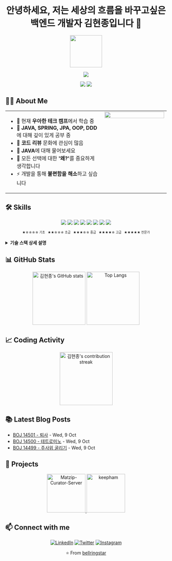 <h1 align="center">안녕하세요, 저는 세상의 흐름을 바꾸고싶은 백엔드 개발자 김현종입니다 👋</h1>

<p align="center">
  <img src="https://media.giphy.com/media/M9gbBd9nbDrOTu1Mqx/giphy.gif" width="100" />
</p>

<p align="center">
  <img src="https://readme-typing-svg.herokuapp.com?lines=백엔드+개발자;새로운+기술에+열정적;불편함을+해소하는+솔루션+개발&center=true&width=380&height=45">
</p>

<p align="center">
  <a href="mailto:starringbell@gmail.com"><img src="https://img.shields.io/badge/Email-starringbell@gmail.com-blue?style=flat-square&logo=gmail"></a>
  <a href="https://github.com/bellringstar"><img src="https://img.shields.io/github/followers/bellringstar?label=follow&style=social"></a>
</p>

## 👨‍💻 About Me

<table width="100%">
  <tr>
    <td valign="top" width="60%">
      <ul>
        <li>🔭 현재 <strong>우아한 테크 캠프</strong>에서 학습 중</li>
        <li>🌱 <strong>JAVA, SPRING, JPA, OOP, DDD</strong>에 대해 깊이 있게 공부 중</li>
        <li>👯 <strong>코드 리뷰</strong> 문화에 관심이 많음</li>
        <li>💬 <strong>JAVA</strong>에 대해 물어보세요</li>
        <li>🤔 모든 선택에 대한 <strong>'왜?'</strong>를 중요하게 생각합니다</li>
        <li>⚡ 개발을 통해 <strong>불편함을 해소</strong>하고 싶습니다</li>
      </ul>
    </td>
    <td valign="top" width="40%">
      <img src="https://media.giphy.com/media/L8K62iTDkzGX6/giphy.gif" width="100%" />
    </td>
  </tr>
</table>

## 🛠️ Skills

<p align="center">
  <img src="https://img.shields.io/badge/Java-★★★☆☆-007396?style=for-the-badge&logo=java&logoColor=white" />
  <img src="https://img.shields.io/badge/Spring-★★★☆☆-6DB33F?style=for-the-badge&logo=spring&logoColor=white" />
  <img src="https://img.shields.io/badge/JPA-★★☆☆☆-59666C?style=for-the-badge&logo=hibernate&logoColor=white" />
  <img src="https://img.shields.io/badge/MySQL-★★★☆☆-4479A1?style=for-the-badge&logo=mysql&logoColor=white" />
  <img src="https://img.shields.io/badge/MongoDB-★★☆☆☆-47A248?style=for-the-badge&logo=mongodb&logoColor=white" />
  <img src="https://img.shields.io/badge/Redis-★★☆☆☆-DC382D?style=for-the-badge&logo=redis&logoColor=white" />
  <img src="https://img.shields.io/badge/Git-★★☆☆☆-F05032?style=for-the-badge&logo=git&logoColor=white" />
  <img src="https://img.shields.io/badge/GitHub-★★☆☆☆-181717?style=for-the-badge&logo=github&logoColor=white" />
</p>

<p align="center"><sub><sup>★☆☆☆☆ 기초 &nbsp; ★★☆☆☆ 초급 &nbsp; ★★★☆☆ 중급 &nbsp; ★★★★☆ 고급 &nbsp; ★★★★★ 전문가</sup></sub></p>

<details>
<summary><b>기술 스택 상세 설명</b></summary>
<br>
<table>
  <tr>
    <th>기술</th>
    <th>설명</th>
  </tr>
  <tr>
    <td><b>Java</b></td>
    <td>OOP 원칙 적용, 멀티스레딩/제네릭스/람다 활용</td>
  </tr>
  <tr>
    <td><b>Spring</b></td>
    <td>Spring Core/MVC/Boot 사용, DI/AOP 적용</td>
  </tr>
  <tr>
    <td><b>JPA</b></td>
    <td>기본 CRUD 구현, 연관 관계 매핑 이해</td>
  </tr>
  <tr>
    <td><b>MySQL</b></td>
    <td>복잡한 쿼리 작성/최적화, 인덱싱 경험</td>
  </tr>
  <tr>
    <td><b>MongoDB</b></td>
    <td>기본 CRUD 및 간단한 집계 쿼리 작성</td>
  </tr>
  <tr>
    <td><b>Redis</b></td>
    <td>캐싱/세션 저장소 활용</td>
  </tr>
  <tr>
    <td><b>Git/GitHub</b></td>
    <td>브랜치 전략 수립, CI/CD 파이프라인 구축</td>
  </tr>
  <tr>
    <td><b>OOP</b></td>
    <td>SOLID 원칙 이해/적용, 디자인 패턴 활용</td>
  </tr>
  <tr>
    <td><b>DDD</b></td>
    <td>도메인 모델링, 부분적 프로젝트 적용</td>
  </tr>
</table>
</details>

## 📊 GitHub Stats

<p align="center">
  <img src="https://github-readme-stats.vercel.app/api?username=bellringstar&show_icons=true&theme=tokyonight" alt="김현종's GitHub stats" height="165">
  <img src="https://github-readme-stats.vercel.app/api/top-langs/?username=bellringstar&layout=compact&theme=tokyonight" alt="Top Langs" height="165">
</p>

## 📈 Coding Activity

<p align="center">
  <img src="https://github-readme-streak-stats.herokuapp.com/?user=bellringstar&theme=tokyonight" alt="김현종's contribution streak" height="165">
</p>

## 📚 Latest Blog Posts

<!-- BLOG-POST-LIST:START -->
- [BOJ 14501 - 퇴사](https://bellringstar.tistory.com/54) - Wed, 9 Oct
- [BOJ 14500 - 테트로미노](https://bellringstar.tistory.com/53) - Wed, 9 Oct
- [BOJ 14499 - 주사위 굴리기](https://bellringstar.tistory.com/52) - Wed, 9 Oct
<!-- BLOG-POST-LIST:END -->

## 🚀 Projects
<p align="center">
<a href="https://github.com/bellringstar/Matzip-Curator-Server">
  <img src="https://github-readme-stats.vercel.app/api/pin/?username=bellringstar&repo=Matzip-Curator-Server&theme=tokyonight" alt="Matzip-Curator-Server" height="120">
</a>
<a href="https://github.com/bellringstar/keepham">
  <img src="https://github-readme-stats.vercel.app/api/pin/?username=bellringstar&repo=keepham&theme=tokyonight" alt="keepham" height="120">
</a>
</p>

## 📫 Connect with me

<p align="center">
<a href="https://linkedin.com/in/YourLinkedInUsername"><img src="https://img.shields.io/badge/-LinkedIn-0e76a8?style=flat-square&logo=Linkedin&logoColor=white" alt="LinkedIn"></a>
<a href="https://twitter.com/YourTwitterUsername"><img src="https://img.shields.io/badge/-Twitter-00acee?style=flat-square&logo=Twitter&logoColor=white" alt="Twitter"></a>
<a href="https://instagram.com/YourInstagramUsername"><img src="https://img.shields.io/badge/-Instagram-e4405f?style=flat-square&logo=Instagram&logoColor=white" alt="Instagram"></a>
</p>

<p align="center">⭐️ From <a href="https://github.com/bellringstar">bellringstar</a></p>
